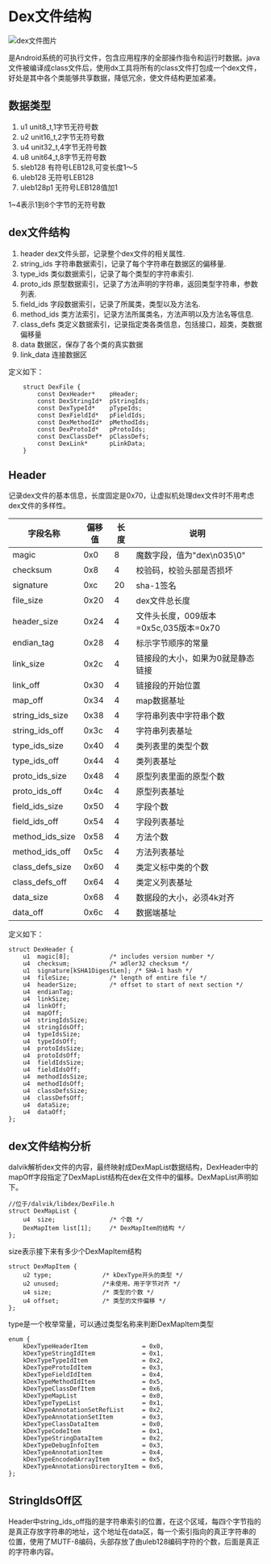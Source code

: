 Dex文件结构
======================
![dex文件图片](https://upload-images.jianshu.io/upload_images/1152636-8230c5995981b7c2.png?imageMogr2/auto-orient/strip%7CimageView2/2/w/604/format/webp)         

是Android系统的可执行文件，包含应用程序的全部操作指令和运行时数据。java文件被编译成class文件后，使用dx工具将所有的class文件打包成一个dex文件，好处是其中各个类能够共享数据，降低冗余，使文件结构更加紧凑。

数据类型
-----------------------
1. u1 unit8_t,1字节无符号数       
2. u2 unit16_t,2字节无符号数     
3. u4 unit32_t,4字节无符号数        
4. u8 unit64_t,8字节无符号数      
5. sleb128 有符号LEB128,可变长度1～5      
6. uleb128 无符号LEB128       
7. uleb128p1 无符号LEB128值加1     
  
1~4表示1到8个字节的无符号数


dex文件结构
------------------------
1. header dex文件头部，记录整个dex文件的相关属性.             
2. string_ids 字符串数据索引，记录了每个字符串在数据区的偏移量.   
3. type_ids 类似数据索引，记录了每个类型的字符串索引.     
4. proto_ids 原型数据索引，记录了方法声明的字符串，返回类型字符串，参数列表.        
5. field_ids 字段数据索引，记录了所属类，类型以及方法名.       
6. method_ids 类方法索引，记录方法所属类名，方法声明以及方法名等信息.      
7. class_defs 类定义数据索引，记录指定类各类信息，包括接口，超类，类数据偏移量       
8. data 数据区，保存了各个类的真实数据               
9. link_data 连接数据区     

      
定义如下：      

		struct DexFile {
    		const DexHeader*    pHeader;
    		const DexStringId*  pStringIds;
    		const DexTypeId*    pTypeIds;
    		const DexFieldId*   pFieldIds;
    		const DexMethodId*  pMethodIds;
    		const DexProtoId*   pProtoIds;
    		const DexClassDef*  pClassDefs;
    		const DexLink*      pLinkData;
		}
		
Header
----------------------
记录dex文件的基本信息，长度固定是0x70，让虚拟机处理dex文件时不用考虑dex文件的多样性。          

| 字段名称 | 偏移值 | 长度 | 说明 |
| ------ | ------ | ------ | ------ |
|magic|0x0|8|魔数字段，值为"dex\n035\0"|
|checksum|0x8|4|校验码，校验头部是否损坏|
|signature|0xc|20|sha-1签名|
|file_size|0x20|4|dex文件总长度|
|header_size|0x24|4|文件头长度，009版本=0x5c,035版本=0x70|
|endian_tag|0x28|4|标示字节顺序的常量|
|link_size|0x2c|4|链接段的大小，如果为0就是静态链接|
|link_off|0x30|4|链接段的开始位置|
|map_off|0x34|4|map数据基址|
|string\_ids_size|0x38|4|字符串列表中字符串个数|
|string\_ids_off|0x3c|4|字符串列表基址|
|type\_ids_size|0x40|4|类列表里的类型个数|
|type\_ids_off|0x44|4|类列表基址|
|proto\_ids_size|0x48|4|原型列表里面的原型个数|
|proto\_ids_off|0x4c|4|原型列表基址|
|field\_ids_size|0x50|4|字段个数|
|field\_ids_off|0x54|4|字段列表基址|
|method\_ids_size|0x58|4|方法个数|
|method\_ids_off|0x5c|4|方法列表基址|
|class\_defs_size|0x60|4|类定义标中类的个数|
|class\_defs_off|0x64|4|类定义列表基址|
|data_size|0x68|4|数据段的大小，必须4k对齐|
|data_off|0x6c|4|数据端基址|


定义如下：  
   
	struct DexHeader {
    	u1  magic[8];           /* includes version number */
    	u4  checksum;           /* adler32 checksum */
    	u1  signature[kSHA1DigestLen]; /* SHA-1 hash */
    	u4  fileSize;           /* length of entire file */
    	u4  headerSize;         /* offset to start of next section */
    	u4  endianTag;
    	u4  linkSize;
    	u4  linkOff;
    	u4  mapOff;
    	u4  stringIdsSize;
    	u4  stringIdsOff;
    	u4  typeIdsSize;
    	u4  typeIdsOff;
    	u4  protoIdsSize;
    	u4  protoIdsOff;
    	u4  fieldIdsSize;
    	u4  fieldIdsOff;
    	u4  methodIdsSize;
    	u4  methodIdsOff;
    	u4  classDefsSize;
    	u4  classDefsOff;
    	u4  dataSize;
    	u4  dataOff;
	};          
		          
dex文件结构分析
-----------------
dalvik解析dex文件的内容，最终映射成DexMapList数据结构，DexHeader中的mapOff字段指定了DexMapList结构在dex在文件中的偏移。DexMapList声明如下。

	//位于/dalvik/libdex/DexFile.h
	struct DexMapList {
    	u4  size;               /* 个数 */
    	DexMapItem list[1];     /* DexMapItem的结构 */
	};	
size表示接下来有多少个DexMapItem结构

	struct DexMapItem {
    	u2 type;              /* kDexType开头的类型 */
    	u2 unused;            /*未使用，用于字节对齐 */
    	u4 size;              /* 类型的个数 */
    	u4 offset;            /* 类型的文件偏移 */
	};    
type是一个枚举常量，可以通过类型名称来判断DexMapItem类型     
	
	enum {
    	kDexTypeHeaderItem               = 0x0,
    	kDexTypeStringIdItem             = 0x1,
    	kDexTypeTypeIdItem               = 0x2,
    	kDexTypeProtoIdItem              = 0x3,
    	kDexTypeFieldIdItem              = 0x4,
    	kDexTypeMethodIdItem             = 0x5,
    	kDexTypeClassDefItem             = 0x6,
    	kDexTypeMapList                  = 0x0,
    	kDexTypeTypeList                 = 0x1,
    	kDexTypeAnnotationSetRefList     = 0x2,
    	kDexTypeAnnotationSetItem        = 0x3,
    	kDexTypeClassDataItem            = 0x0,
    	kDexTypeCodeItem                 = 0x1,
    	kDexTypeStringDataItem           = 0x2,
    	kDexTypeDebugInfoItem            = 0x3,
    	kDexTypeAnnotationItem           = 0x4,
    	kDexTypeEncodedArrayItem         = 0x5,
    	kDexTypeAnnotationsDirectoryItem = 0x6,
	};	
	
	

StringIdsOff区
----------------------
	
Header中string\_ids_off指的是字符串索引的位置，在这个区域，每四个字节指的是真正存放字符串的地址，这个地址在data区，每一个索引指向的真正字符串的位置，使用了MUTF-8编码，头部存放了由uleb128编码字符的个数，后面是真正的字符串内容。